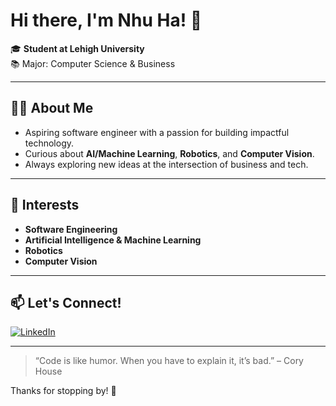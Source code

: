 # Hi there, I'm Nhu Ha! 👋

🎓 **Student at Lehigh University**  
📚 Major: Computer Science & Business

---

## 👩‍💻 About Me

- Aspiring software engineer with a passion for building impactful technology.
- Curious about **AI/Machine Learning**, **Robotics**, and **Computer Vision**.
- Always exploring new ideas at the intersection of business and tech.

---

## 🚀 Interests

- **Software Engineering**
- **Artificial Intelligence & Machine Learning**
- **Robotics**
- **Computer Vision**

---

## 📫 Let's Connect!

[![LinkedIn](https://img.shields.io/badge/LinkedIn-blue?logo=linkedin&logoColor=white)](https://www.linkedin.com/in/nhuha2006/)

---

> “Code is like humor. When you have to explain it, it’s bad.” – Cory House

Thanks for stopping by! 🌟
